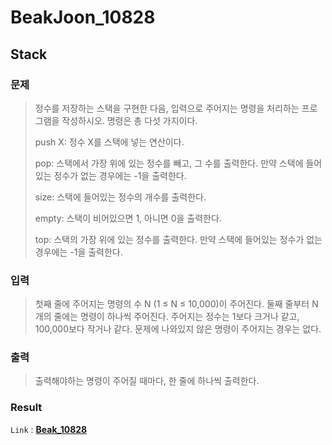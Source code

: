 # BeakJoon_10828
## Stack

### 문제
>정수를 저장하는 스택을 구현한 다음, 입력으로 주어지는 명령을 처리하는 프로그램을 작성하시오.
>명령은 총 다섯 가지이다.
> 
>push X: 정수 X를 스택에 넣는 연산이다.
> 
>pop: 스택에서 가장 위에 있는 정수를 빼고, 그 수를 출력한다. 만약 스택에 들어있는 정수가 없는 경우에는 -1을 출력한다.
> 
>size: 스택에 들어있는 정수의 개수를 출력한다.
> 
>empty: 스택이 비어있으면 1, 아니면 0을 출력한다.
> 
>top: 스택의 가장 위에 있는 정수를 출력한다. 만약 스택에 들어있는 정수가 없는 경우에는 -1을 출력한다.

### 입력
> 첫째 줄에 주어지는 명령의 수 N (1 ≤ N ≤ 10,000)이 주어진다. 둘째 줄부터 N개의 줄에는 명령이 하나씩 주어진다. 주어지는 정수는 1보다 크거나 같고, 100,000보다 작거나 같다. 문제에 나와있지 않은 명령이 주어지는 경우는 없다.

### 출력
> 출력해야하는 명령이 주어질 때마다, 한 줄에 하나씩 출력한다.

### Result
`Link` : **[Beak_10828](../main/Beak_10828.h)**
